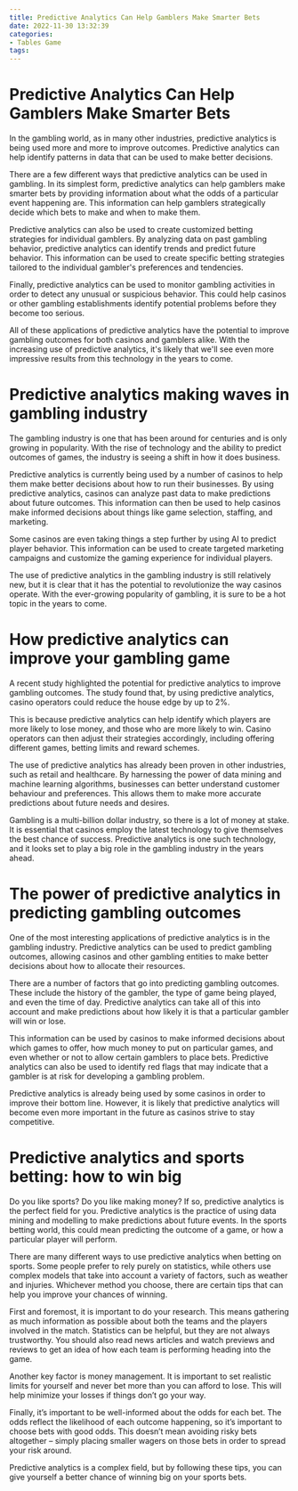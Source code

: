 ```yaml
---
title: Predictive Analytics Can Help Gamblers Make Smarter Bets 
date: 2022-11-30 13:32:39
categories:
- Tables Game
tags:
---
```



#  Predictive Analytics Can Help Gamblers Make Smarter Bets 

In the gambling world, as in many other industries, predictive analytics is being used more and more to improve outcomes. Predictive analytics can help identify patterns in data that can be used to make better decisions.

There are a few different ways that predictive analytics can be used in gambling. In its simplest form, predictive analytics can help gamblers make smarter bets by providing information about what the odds of a particular event happening are. This information can help gamblers strategically decide which bets to make and when to make them. 

Predictive analytics can also be used to create customized betting strategies for individual gamblers. By analyzing data on past gambling behavior, predictive analytics can identify trends and predict future behavior. This information can be used to create specific betting strategies tailored to the individual gambler's preferences and tendencies. 

Finally, predictive analytics can be used to monitor gambling activities in order to detect any unusual or suspicious behavior. This could help casinos or other gambling establishments identify potential problems before they become too serious. 

All of these applications of predictive analytics have the potential to improve gambling outcomes for both casinos and gamblers alike. With the increasing use of predictive analytics, it's likely that we'll see even more impressive results from this technology in the years to come.

#  Predictive analytics making waves in gambling industry 

The gambling industry is one that has been around for centuries and is only growing in popularity. With the rise of technology and the ability to predict outcomes of games, the industry is seeing a shift in how it does business. 

Predictive analytics is currently being used by a number of casinos to help them make better decisions about how to run their businesses. By using predictive analytics, casinos can analyze past data to make predictions about future outcomes. This information can then be used to help casinos make informed decisions about things like game selection, staffing, and marketing. 

Some casinos are even taking things a step further by using AI to predict player behavior. This information can be used to create targeted marketing campaigns and customize the gaming experience for individual players. 

The use of predictive analytics in the gambling industry is still relatively new, but it is clear that it has the potential to revolutionize the way casinos operate. With the ever-growing popularity of gambling, it is sure to be a hot topic in the years to come.

#  How predictive analytics can improve your gambling game 

A recent study highlighted the potential for predictive analytics to improve gambling outcomes. The study found that, by using predictive analytics, casino operators could reduce the house edge by up to 2%. 

This is because predictive analytics can help identify which players are more likely to lose money, and those who are more likely to win. Casino operators can then adjust their strategies accordingly, including offering different games, betting limits and reward schemes. 

The use of predictive analytics has already been proven in other industries, such as retail and healthcare. By harnessing the power of data mining and machine learning algorithms, businesses can better understand customer behaviour and preferences. This allows them to make more accurate predictions about future needs and desires. 

Gambling is a multi-billion dollar industry, so there is a lot of money at stake. It is essential that casinos employ the latest technology to give themselves the best chance of success. Predictive analytics is one such technology, and it looks set to play a big role in the gambling industry in the years ahead.

#  The power of predictive analytics in predicting gambling outcomes 

One of the most interesting applications of predictive analytics is in the gambling industry. Predictive analytics can be used to predict gambling outcomes, allowing casinos and other gambling entities to make better decisions about how to allocate their resources. 

There are a number of factors that go into predicting gambling outcomes. These include the history of the gambler, the type of game being played, and even the time of day. Predictive analytics can take all of this into account and make predictions about how likely it is that a particular gambler will win or lose. 

This information can be used by casinos to make informed decisions about which games to offer, how much money to put on particular games, and even whether or not to allow certain gamblers to place bets. Predictive analytics can also be used to identify red flags that may indicate that a gambler is at risk for developing a gambling problem. 

Predictive analytics is already being used by some casinos in order to improve their bottom line. However, it is likely that predictive analytics will become even more important in the future as casinos strive to stay competitive.

#  Predictive analytics and sports betting: how to win big

Do you like sports? Do you like making money? If so, predictive analytics is the perfect field for you. Predictive analytics is the practice of using data mining and modelling to make predictions about future events. In the sports betting world, this could mean predicting the outcome of a game, or how a particular player will perform.

There are many different ways to use predictive analytics when betting on sports. Some people prefer to rely purely on statistics, while others use complex models that take into account a variety of factors, such as weather and injuries. Whichever method you choose, there are certain tips that can help you improve your chances of winning.

First and foremost, it is important to do your research. This means gathering as much information as possible about both the teams and the players involved in the match. Statistics can be helpful, but they are not always trustworthy. You should also read news articles and watch previews and reviews to get an idea of how each team is performing heading into the game.

Another key factor is money management. It is important to set realistic limits for yourself and never bet more than you can afford to lose. This will help minimize your losses if things don’t go your way.

Finally, it’s important to be well-informed about the odds for each bet. The odds reflect the likelihood of each outcome happening, so it’s important to choose bets with good odds. This doesn’t mean avoiding risky bets altogether – simply placing smaller wagers on those bets in order to spread your risk around.

Predictive analytics is a complex field, but by following these tips, you can give yourself a better chance of winning big on your sports bets.